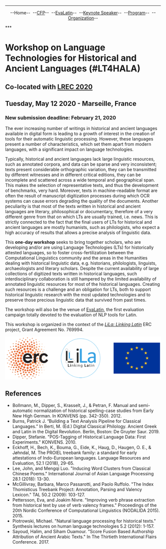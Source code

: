 ***

<p style="text-align: center;">--Home--&nbsp;&nbsp;--<a href="CFP">CFP</a>--&nbsp;&nbsp;--<a href="EvaLatin">EvaLatin</a>--&nbsp;&nbsp;--<a href="Keynote">Keynote Speaker</a>--&nbsp;&nbsp;--<a href="Program">Program</a>--&nbsp;&nbsp;--<a href="organization">Organization</a>--</p>
***

# Workshop on Language Technologies for Historical and Ancient Languages (#LT4HALA)
## Co-located with [LREC 2020](https://lrec2020.lrec-conf.org/)
## Tuesday, May 12 2020 - Marseille, France
### New submission deadline: February 21, 2020

The ever increasing number of writings in historical and ancient languages available in digital form is leading to a growth of interest in the creation of tools for their automatic linguistic processing. However, these languages present a number of characteristics, which set them apart from modern languages, with a significant impact on language technologies. 

Typically, historical and ancient languages lack large linguistic resources, such as annotated corpora, and data can be sparse and very inconsistent; texts present considerable orthographic variation, they can be transmitted by different witnesses and in different critical editions, they can be incomplete and scattered across a wide temporal and geographical span. This makes the selection of representative texts, and thus the development of benchmarks, very hard. Moreover, texts in machine-readable format are often the result of manuscript digitization processes during which OCR systems can cause errors degrading the quality of the documents. Another peculiarity is that most of the texts written in historical and ancient languages are literary, philosophical or documentary, therefore of a very different genre from that on which LTs are usually trained, i.e. news. This is strictly connected to the fact that the final users of LTs for historical and ancient languages are mostly humanists, such as philologists, who expect a high accuracy of results that allows a precise analysis of linguistic data.

This **one-day workshop** seeks to bring together scholars, who are developing and/or are using Language Technologies (LTs) for historically attested languages, so to foster cross-fertilization between the Computational Linguistics community and the areas in the Humanities dealing with historical linguistic data, e.g. historians, philologists, linguists, archaeologists and literary scholars. Despite the current availability of large collections of digitized texts written in historical languages, such interdisciplinary collaboration is still hampered by the limited availability of annotated linguistic resources for most of the historical languages. Creating such resources is a challenge and an obligation for LTs, both to support historical linguistic research with the most updated technologies and to preserve those precious linguistic data that survived from past times.

The workshop will also be the venue of [EvaLatin](EvaLatin), the first evaluation campaign totally devoted to the evaluation of NLP tools for Latin.

This workshop is organized in the context of the [*LiLa: Linking Latin*](https://lila-erc.eu/#page-top) ERC project, Grant Agreement No. 769994.

![](LiLa.png)

## References
- Bollmann, M., Dipper, S., Krasselt, J., & Petran, F. Manual and semi-automatic normalization of historical spelling-case studies from Early New High German. In KONVENS (pp. 342-350). 2012.
- Burns, Patrick J. “Building a Text Analysis Pipeline for Classical Languages.” In Berti, M. (Ed.) Digital Classical Philology. Ancient Greek and Latin in the Digital Revolution. Berlin, Boston: De Gruyter Saur. 2019.     
- Dipper, Stefanie. "POS-Tagging of Historical Language Data: First Experiments." KONVENS. 2010.
- Eckhoff, H., Bech, K., Bouma, G., Eide, K., Haug, D., Haugen, O. E., & Jøhndal, M. The PROIEL treebank family: a standard for early attestations of Indo-European languages. Language Resources and Evaluation, 52.1 (2018), 29-65.
- Lee, John, and Mengqi Luo. "Inducing Word Clusters from Classical Chinese Poems." International Journal of Asian Language Processing 28.1 (2018): 13-30.
- McGillivray, Barbara, Marco Passarotti, and Paolo Ruffolo. "The Index Thomisticus Treebank Project: Annotation, Parsing and Valency Lexicon." TAL 50.2 (2009): 103-127.    
- Pettersson, Eva, and Joakim Nivre. "Improving verb phrase extraction from historical text by use of verb valency frames." Proceedings of the 20th Nordic Conference of Computational Linguistics (NODALIDA 2015). 2015.
- Piotrowski, Michael. "Natural language processing for historical texts." Synthesis lectures on human language technologies 5.2 (2012): 1-157.
- Sayoud, Halim, and Siham Ouamour. "Score Fusion Based Authorship Attribution of Ancient Arabic Texts." In The Thirtieth International Flairs Conference. 2017.
